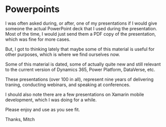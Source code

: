 # Powerpoints

I was often asked during, or after, one of my presentations if I would give someone the actual PowerPoint deck that I used during the presentation. Most of the time, I would just send them a PDF copy of the presentation, which was fine for more cases.

But, I got to thinking lately that maybe some of this material is useful for other purposes, which is where we find ourselves now.

Some of this material is dated, some of actually quite new and still relevant to the current version of Dynamics 365, Power Platform, DataVerse, etc.

These presentations (over 100 in all), represent nine years of delivering traning, conducting webinars, and speaking at conferences.

I should also note there are a few presentations on Xamarin mobile development, which I was doing for a while.

Please enjoy and use as you see fit.

Thanks, Mitch
